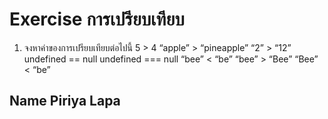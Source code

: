 # Exercise การเปรียบเทียบ

1. จงหาค่าของการเปรียบเทียบต่อไปนี้
   5 > 4
   “apple” > “pineapple”
   “2” > “12”
   undefined == null
   undefined === null
   “bee” < “be”
   “bee” > “Bee”
   “Bee” < “be”

## Name Piriya Lapa
